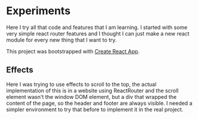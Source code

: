 # Experiments

Here I try all that code and features that I am learning. I started with some very simple react router features and I thought I can just make a new react module for every new thing that I want to try.

This project was bootstrapped with [Create React App](https://github.com/facebook/create-react-app).

## Effects

Here I was trying to use effects to scroll to the top, the actual implementation of this is in a website using ReactRouter and the scroll element wasn't the window DOM element, but a div that wrapped the content of the page, so the header and footer are always visible. I needed a simpler environment to try that before to implement it in the real project.
